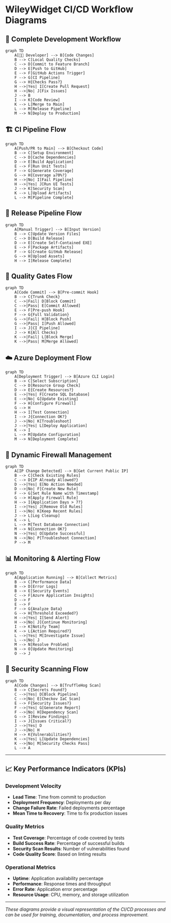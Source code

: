 # WileyWidget CI/CD Workflow Diagrams

## 🔄 Complete Development Workflow

```mermaid
graph TD
    A[👨‍💻 Developer] --> B[Code Changes]
    B --> C[Local Quality Checks]
    C --> D[Commit to Feature Branch]
    D --> E[Push to GitHub]
    E --> F[GitHub Actions Trigger]
    F --> G[CI Pipeline]
    G --> H{Checks Pass?}
    H -->|Yes| I[Create Pull Request]
    H -->|No| J[Fix Issues]
    J --> B
    I --> K[Code Review]
    K --> L[Merge to Main]
    L --> M[Release Pipeline]
    M --> N[Deploy to Production]
```

## 🏗️ CI Pipeline Flow

```mermaid
graph TD
    A[Push/PR to Main] --> B[Checkout Code]
    B --> C[Setup Environment]
    C --> D[Cache Dependencies]
    D --> E[Build Application]
    E --> F[Run Unit Tests]
    F --> G[Generate Coverage]
    G --> H{Coverage ≥70%?}
    H -->|No| I[Fail Pipeline]
    H -->|Yes| J[Run UI Tests]
    J --> K[Security Scan]
    K --> L[Upload Artifacts]
    L --> M[Pipeline Complete]
```

## 🚀 Release Pipeline Flow

```mermaid
graph TD
    A[Manual Trigger] --> B[Input Version]
    B --> C[Update Version Files]
    C --> D[Build Release]
    D --> E[Create Self-Contained EXE]
    E --> F[Package Artifacts]
    F --> G[Create GitHub Release]
    G --> H[Upload Assets]
    H --> I[Release Complete]
```

## 🔧 Quality Gates Flow

```mermaid
graph TD
    A[Code Commit] --> B[Pre-commit Hook]
    B --> C{Trunk Check}
    C -->|Fail| D[Block Commit]
    C -->|Pass| E[Commit Allowed]
    E --> F[Pre-push Hook]
    F --> G{Full Validation}
    G -->|Fail| H[Block Push]
    G -->|Pass| I[Push Allowed]
    I --> J[CI Pipeline]
    J --> K{All Checks}
    K -->|Fail| L[Block Merge]
    K -->|Pass| M[Merge Allowed]
```

## ☁️ Azure Deployment Flow

```mermaid
graph TD
    A[Deployment Trigger] --> B[Azure CLI Login]
    B --> C[Select Subscription]
    C --> D[Resource Group Check]
    D --> E{Create Resources?}
    E -->|Yes| F[Create SQL Database]
    E -->|No| G[Update Existing]
    F --> H[Configure Firewall]
    G --> H
    H --> I[Test Connection]
    I --> J{Connection OK?}
    J -->|No| K[Troubleshoot]
    J -->|Yes| L[Deploy Application]
    K --> I
    L --> M[Update Configuration]
    M --> N[Deployment Complete]
```

## 🔄 Dynamic Firewall Management

```mermaid
graph TD
    A[IP Change Detected] --> B[Get Current Public IP]
    B --> C[Check Existing Rules]
    C --> D{IP Already Allowed?}
    D -->|Yes| E[No Action Needed]
    D -->|No| F[Create New Rule]
    F --> G[Set Rule Name with Timestamp]
    G --> H[Apply Firewall Rule]
    H --> I{Application Days > 7?}
    I -->|Yes| J[Remove Old Rules]
    I -->|No| K[Keep Recent Rules]
    J --> L[Log Cleanup]
    K --> L
    L --> M[Test Database Connection]
    M --> N{Connection OK?}
    N -->|Yes| O[Update Successful]
    N -->|No| P[Troubleshoot Connection]
    P --> M
```

## 📊 Monitoring & Alerting Flow

```mermaid
graph TD
    A[Application Running] --> B[Collect Metrics]
    B --> C[Performance Data]
    B --> D[Error Logs]
    B --> E[Security Events]
    C --> F[Azure Application Insights]
    D --> F
    E --> F
    F --> G{Analyze Data}
    G --> H{Threshold Exceeded?}
    H -->|Yes| I[Send Alert]
    H -->|No| J[Continue Monitoring]
    I --> K[Notify Team]
    K --> L{Action Required?}
    L -->|Yes| M[Investigate Issue]
    L -->|No| J
    M --> N[Resolve Problem]
    N --> O[Update Monitoring]
    O --> J
```

## 🔐 Security Scanning Flow

```mermaid
graph TD
    A[Code Changes] --> B[TruffleHog Scan]
    B --> C{Secrets Found?}
    C -->|Yes| D[Block Pipeline]
    C -->|No| E[Checkov IaC Scan]
    E --> F{Security Issues?}
    F -->|Yes| G[Generate Report]
    F -->|No| H[Dependency Scan]
    G --> I[Review Findings]
    I --> J{Issues Critical?}
    J -->|Yes| D
    J -->|No| H
    H --> K{Vulnerabilities?}
    K -->|Yes| L[Update Dependencies]
    K -->|No| M[Security Checks Pass]
    L --> A
```

---

## 📈 Key Performance Indicators (KPIs)

### Development Velocity

- **Lead Time**: Time from commit to production
- **Deployment Frequency**: Deployments per day
- **Change Failure Rate**: Failed deployments percentage
- **Mean Time to Recovery**: Time to fix production issues

### Quality Metrics

- **Test Coverage**: Percentage of code covered by tests
- **Build Success Rate**: Percentage of successful builds
- **Security Scan Results**: Number of vulnerabilities found
- **Code Quality Score**: Based on linting results

### Operational Metrics

- **Uptime**: Application availability percentage
- **Performance**: Response times and throughput
- **Error Rate**: Application error percentage
- **Resource Usage**: CPU, memory, and storage utilization

---

_These diagrams provide a visual representation of the CI/CD processes and can be used for training, documentation, and process improvement._
